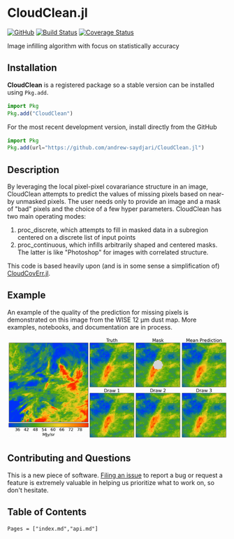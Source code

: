 # CloudClean.jl

[![GitHub](https://img.shields.io/badge/Code-GitHub-black.svg)](https://github.com/andrew-saydjari/CloudClean.jl)
[![Build Status](https://github.com/andrew-saydjari/CloudClean.jl/workflows/Unit%20test/badge.svg)](https://github.com/andrew-saydjari/CloudClean.jl/actions)
[![Coverage Status](https://codecov.io/github/andrew-saydjari/CloudClean.jl/coverage.svg?branch=main)](https://codecov.io/github/andrew-saydjari/CloudClean.jl?branch=main)

Image infilling algorithm with focus on statistically accuracy

## Installation

**CloudClean** is a registered package so a stable version can be installed using `Pkg.add`.

```julia
import Pkg
Pkg.add("CloudClean")
```

For the most recent development version, install directly from the GitHub

```julia
import Pkg
Pkg.add(url="https://github.com/andrew-saydjari/CloudClean.jl")
```

## Description

By leveraging the local pixel-pixel covarariance structure in an image, CloudClean attempts to predict the values of missing pixels based on near-by unmasked pixels. The user needs only to provide an image and a mask of "bad" pixels and the choice of a few hyper parameters. CloudClean has two main operating modes:

1. proc_discrete, which attempts to fill in masked data in a subregion centered on a discrete list of input points
2. proc_continuous, which infills arbitrarily shaped and centered masks. The latter is like "Photoshop" for images with correlated structure.

This code is based heavily upon (and is in some sense a simplification of) [CloudCovErr.jl](https://github.com/andrew-saydjari/CloudCovErr.jl).

## Example

An example of the quality of the prediction for missing pixels is demonstrated on this image from the WISE 12 μm dust map. More examples, notebooks, and documentation are in process.

[!["WISE infill example"][infill-img]][infill-url]

## Contributing and Questions

This is a new piece of software. [Filing an
issue](https://github.com/andrew-saydjari/CloudClean.jl/issues/new) to report a
bug or request a feature is extremely valuable in helping us prioritize what to work on, so don't hesitate.

## Table of Contents

```@contents
Pages = ["index.md","api.md"]
```

<!-- URLS -->
[infill-img]: docs/src/assets/infill_radius_white.gif
[infill-url]: https://faun.rc.fas.harvard.edu/saydjari/CloudCovErr/thr_test.mp4